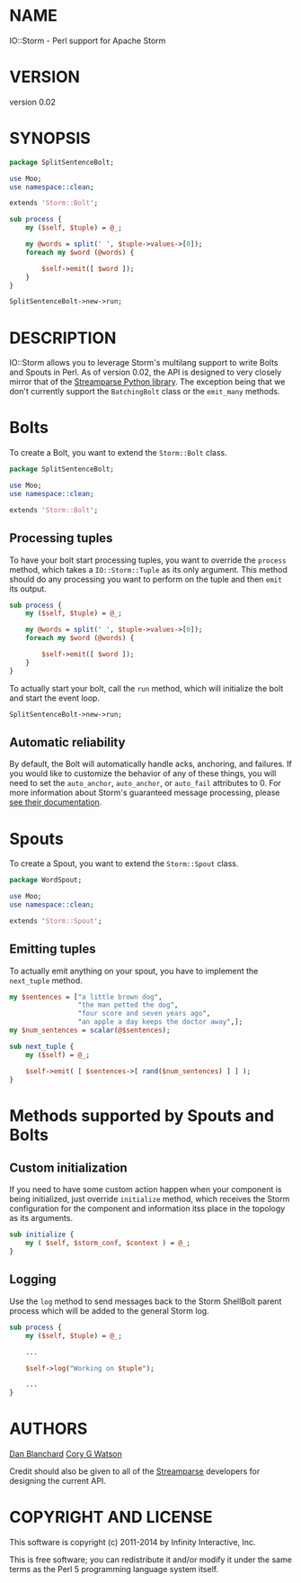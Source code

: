 # NAME

IO::Storm - Perl support for Apache Storm

# VERSION

version 0.02

# SYNOPSIS

```perl
package SplitSentenceBolt;

use Moo;
use namespace::clean;

extends 'Storm::Bolt';

sub process {
    my ($self, $tuple) = @_;

    my @words = split(' ', $tuple->values->[0]);
    foreach my $word (@words) {

        $self->emit([ $word ]);
    }
}

SplitSentenceBolt->new->run;
```

# DESCRIPTION

IO::Storm allows you to leverage Storm's multilang support to write Bolts and
Spouts in Perl.  As of version 0.02, the API is designed to very closely mirror
that of the [Streamparse Python library](http://streamparse.readthedocs.org/en/latest/api.html).  The exception being that we don't currently support
the `BatchingBolt` class or the `emit_many` methods.

# Bolts

To create a Bolt, you want to extend the `Storm::Bolt` class.

```perl
package SplitSentenceBolt;

use Moo;
use namespace::clean;

extends 'Storm::Bolt';
```

## Processing tuples

To have your bolt start processing tuples, you want to override the `process`
method, which takes a `IO::Storm::Tuple` as its only argument.  This method
should do any processing you want to perform on the tuple and then `emit` its
output.

```perl
sub process {
    my ($self, $tuple) = @_;

    my @words = split(' ', $tuple->values->[0]);
    foreach my $word (@words) {

        $self->emit([ $word ]);
    }
}
```

To actually start your bolt, call the `run` method, which will initialize the
bolt and start the event loop.

```perl
SplitSentenceBolt->new->run;
```


## Automatic reliability

By default, the Bolt will automatically handle acks, anchoring, and
failures.  If you would like to customize the behavior of any of these things,
you will need to set the `auto_anchor`, `auto_anchor`, or `auto_fail`
attributes to 0.  For more information about Storm's guaranteed message
processing, please [see their documentation](https://storm.incubator.apache.org/documentation/Guaranteeing-message-processing.html#what-is-storms-reliability-api).


# Spouts

To create a Spout, you want to extend the `Storm::Spout` class.

```perl
package WordSpout;

use Moo;
use namespace::clean;

extends 'Storm::Spout';
```

## Emitting tuples

To actually emit anything on your spout, you have to implement the `next_tuple`
method.

```perl
my $sentences = ["a little brown dog",
                 "the man petted the dog",
                 "four score and seven years ago",
                 "an apple a day keeps the doctor away",];
my $num_sentences = scalar(@$sentences);

sub next_tuple {
    my ($self) = @_;

    $self->emit( [ $sentences->[ rand($num_sentences) ] ] );
}
```

# Methods supported by Spouts and Bolts

## Custom initialization

If you need to have some custom action happen when your component is being
initialized, just override `initialize` method, which receives the Storm
configuration for the component and information itss place in the topology as
its arguments.

```perl
sub initialize {
    my ( $self, $storm_conf, $context ) = @_;
}
```

## Logging

Use the `log` method to send messages back to the Storm ShellBolt parent
process which will be added to the general Storm log.

```perl
sub process {
    my ($self, $tuple) = @_;

    ...

    $self->log("Working on $tuple");

    ...
}
```

# AUTHORS

[Dan Blanchard](mailto:dblanchard@ets.org)
[Cory G Watson](mailto:gphat@cpan.org)

Credit should also be given to all of the [Streamparse](https://github.com/Parsely/streamparse) developers for designing the current API.

# COPYRIGHT AND LICENSE

This software is copyright (c) 2011-2014 by Infinity Interactive, Inc.

This is free software; you can redistribute it and/or modify it under
the same terms as the Perl 5 programming language system itself.